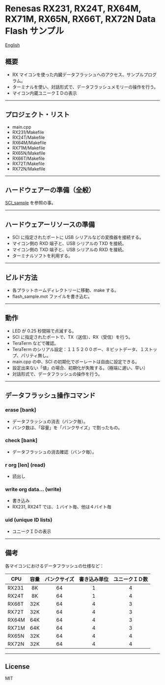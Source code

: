 Renesas RX231, RX24T, RX64M, RX71M, RX65N, RX66T, RX72N Data Flash サンプル
=========

[English](README.md)

## 概要
- RX マイコンを使った内臓データフラッシュへのアクセス、サンプルプログラム。
- ターミナルを使い、対話形式で、データフラッシュメモリーの操作を行う。
- マイコン内蔵ユニークＩＤの表示
---
   
## プロジェクト・リスト
 - main.cpp
 - RX231/Makefile
 - RX24T/Makefile
 - RX64M/Makefile
 - RX71M/Makefile
 - RX65N/Makefile
 - RX66T/Makefile
 - RX72T/Makefile
 - RX72N/Makefile
 ---
    
## ハードウェアーの準備（全般）
[SCI_sample](../SCI_sample/READMEja.md) を参照の事。

---

## ハードウェアーリソースの準備
 - SCI に指定されたポートに USB シリアルなどの変換器を接続する。
 - マイコン側の RXD 端子と、USB シリアルの TXD を接続。
 - マイコン側の TXD 端子と、USB シリアルの RXD を接続。
 - ターミナルソフトを利用する。
---
   
## ビルド方法
 - 各プラットホームディレクトリーに移動、make する。
 - flash_sample.mot ファイルを書き込む。
---
   
## 動作
 - LED が 0.25 秒間隔で点滅する。
 - SCI に指定されたポートで、TX（送信）、RX（受信）を行う。
 - TeraTerm などで確認。
 - TeraTerm のシリアル設定：１１５２００ボー、８ビットデータ、１ストップ、パリティ無し。
 - main.cpp の中、SCI の初期化でボーレートは自由に設定できる。
 - 設定出来ない「値」の場合、初期化が失敗する。（極端に遅い、早い）
 - 対話形式で、データフラッシュの操作を行う。
---

## データフラッシュ操作コマンド

### erase [bank] 
- データフラッシュの消去（バンク毎）。
- バンク数は、「容量」を「バンクサイズ」で割ったもの。

### check [bank]
- データフラッシュの消去確認（バンク毎）。

### r org [len] (read)
- 読出し

### write org data... (write)
- 書き込み
- RX231, RX24T では、１バイト毎、他は４バイト毎

### uid (unique ID lists)
- ユニークＩＤの表示

---

## 備考

各マイコンにおけるデータフラッシュの仕様など：

|CPU|容量|バンクサイズ|書き込み単位|ユニークＩＤ数|
|---|:--:|:-:|:-:|:-:|
|RX231|8K|64|1|4|
|RX24T|8K|64|1|4|
|RX66T|32K|64|4|3|
|RX72T|32K|64|4|3|
|RX64M|64K|64|4|3|
|RX71M|64K|64|4|3|
|RX65N|32K|64|4|4|
|RX72N|32K|64|4|4|

-----
   
License
----

MIT
